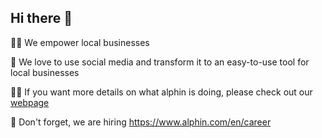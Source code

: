 ## Hi there 👋

🙋‍♀️ We empower local businesses

🌈 We love to use social media and transform it to an easy-to-use tool for local businesses

👩‍💻 If you want more details on what alphin is doing, please check out our [webpage](https://www.alphin.com/)

🧙 Don't forget, we are hiring https://www.alphin.com/en/career
